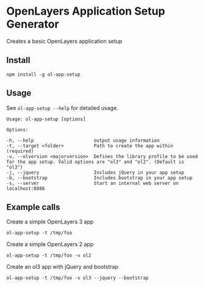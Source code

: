 OpenLayers Application Setup Generator
============

Creates a basic OpenLayers application setup

Install
------------
`npm install -g ol-app-setup`

Usage
--------

See `ol-app-setup --help` for detailed usage.

    Usage: ol-app-setup [options]

    Options:

    -h, --help                      output usage information
    -t, --target <folder>           Path to create the app within (required)
    -v, --olversion <majorversion>  Defines the library profile to be used for the app setup. Valid options are "ol3" and "ol2". (Default is "ol3")
    -j, --jquery                    Includes jQuery in your app setup
    -b, --bootstrap                 Includes bootstrap in your app setup
    -s, --server                    Start an internal web server on localhost:8888


Example calls
-----------------
Create a simple OpenLayers 3 app

`ol-app-setup -t /tmp/foo`

Create a simple OpenLayers 2 app

`ol-app-setup -t /tmp/foo -v ol2`

Create an ol3 app with jQuery and bootstrap

`ol-app-setup -t /tmp/foo -v ol3 --jquery --bootstrap`
